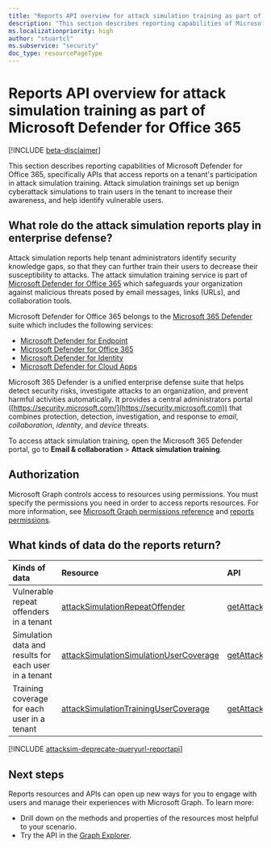 ```yaml
---
title: "Reports API overview for attack simulation training as part of Microsoft Defender for Office 365"
description: "This section describes reporting capabilities of Microsoft Defender for Office 365, specifically APIs that access reports on a tenant's participation in attack simulation training."
ms.localizationpriority: high
author: "stuartcl"
ms.subservice: "security"
doc_type: resourcePageType
---
```


# Reports API overview for attack simulation training as part of Microsoft Defender for Office 365

[!INCLUDE [beta-disclaimer](../../includes/beta-disclaimer.md)]

This section describes reporting capabilities of Microsoft Defender for Office 365, specifically APIs that access reports on a tenant's participation in attack simulation training. Attack simulation trainings set up benign cyberattack simulations to train users in the tenant to increase their awareness, and help identify vulnerable users.

## What role do the attack simulation reports play in enterprise defense?

Attack simulation reports help tenant administrators identify security knowledge gaps, so that they can further train their users to decrease their susceptibility to attacks. The attack simulation training service is part of [Microsoft Defender for Office 365](/microsoft-365/security/office-365-security/defender-for-office-365?view=o365-worldwide&preserve-view=true) which safeguards your organization against malicious threats posed by email messages, links (URLs), and collaboration tools.

Microsoft Defender for Office 365 belongs to the [Microsoft 365 Defender](/microsoft-365/security/defender/microsoft-365-defender?view=o365-worldwide&preserve-view=true) suite which includes the following services:

- [Microsoft Defender for Endpoint](/microsoft-365/security/defender-endpoint/microsoft-defender-endpoint)
- [Microsoft Defender for Office 365](/microsoft-365/security/office-365-security/overview)
- [Microsoft Defender for Identity](/defender-for-identity/)
- [Microsoft Defender for Cloud Apps](/cloud-app-security/)

Microsoft 365 Defender is a unified enterprise defense suite that helps detect security risks, investigate attacks to an organization, and prevent harmful activities automatically. It provides a central administrators portal ([https://security.microsoft.com/](https://security.microsoft.com)) that combines protection, detection, investigation, and response to _email_, _collaboration_, _identity_, and _device_ threats.

To access attack simulation training, open the Microsoft 365 Defender portal, go to **Email & collaboration** > **Attack simulation training**.

## Authorization

Microsoft Graph controls access to resources using permissions. You must specify the permissions you need in order to access reports resources. For more information, see [Microsoft Graph permissions reference](/graph/permissions-reference) and [reports permissions](/graph/permissions-reference#reports-permissions).

## What kinds of data do the reports return?

| Kinds of data          | Resource                                | API         |
|:---------------------- |:--------------------------------------- |:------------|
| Vulnerable repeat offenders in a tenant | [attackSimulationRepeatOffender](attacksimulationrepeatoffender.md) | [getAttackSimulationRepeatOffenders](../api/securityreportsroot-getattacksimulationrepeatoffenders.md) |
| Simulation data and results for each user in a tenant | [attackSimulationSimulationUserCoverage](attacksimulationsimulationusercoverage.md) | [getAttackSimulationSimulationUserCoverage](../api/securityreportsroot-getattacksimulationsimulationusercoverage.md) |
| Training coverage for each user in a tenant | [attackSimulationTrainingUserCoverage](attacksimulationtrainingusercoverage.md) | [getAttackSimulationTrainingUserCoverage](../api/securityreportsroot-getattacksimulationtrainingusercoverage.md) |

[!INCLUDE [attacksim-deprecate-queryurl-reportapi](../includes/attacksim-deprecate-queryurl-reportapi.md)]

## Next steps

Reports resources and APIs can open up new ways for you to engage with users and manage their experiences with Microsoft Graph. To learn more:

- Drill down on the methods and properties of the resources most helpful to your scenario.
- Try the API in the [Graph Explorer](https://developer.microsoft.com/graph/graph-explorer).
